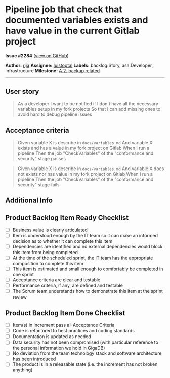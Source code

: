 # Pipeline job that check that documented variables exists and have value in the current Gitlab project

**Issue #2284** ([view on GitHub](https://github.com/gigascience/gigadb-website/issues/2284))

**Author:** [rija](https://github.com/rija)
**Assignee:** [luistoptal](https://github.com/luistoptal)
**Labels:** backlog:Story, asa:Developer, infrastructure
**Milestone:** [A.2. backup related](https://github.com/gigascience/gigadb-website/milestone/28)

---

## User story

>As a developer
>I want to be notified if I don't have all the necessary variables setup in my fork projects
>So that I can add missing ones to avoid hard to debug pipeline issues

## Acceptance criteria

>Given  variable X is describe in `docs/variables.md`
>And variable X exists and has a value in my fork project on Gitlab
>When I run a pipeline
>Then the job "CheckVariables" of the "conformance and security" stage passes

>Given  variable X is describe in `docs/variables.md`
>And variable X does not exists nor has value in my fork project on Gitlab
>When I run a pipeline
>Then the job "CheckVariables" of the "conformance and security" stage fails

## Additional Info


## Product Backlog Item Ready Checklist

* [ ] Business value is clearly articulated
* [ ] Item is understood enough by the IT team so it can make an informed decision as to whether it can complete this item
* [ ] Dependencies are identified and no external dependencies would block this item from being completed
* [ ] At the time of the scheduled sprint, the IT team has the appropriate composition to complete this item
* [ ] This item is estimated and small enough to comfortably be completed in one sprint
* [ ] Acceptance criteria are clear and testable
* [ ] Performance criteria, if any, are defined and testable
* [ ] The Scrum team understands how to demonstrate this item at the sprint review

## Product Backlog Item Done Checklist

* [ ] Item(s) in increment pass all Acceptance Criteria
* [ ] Code is refactored to best practices and coding standards
* [ ] Documentation is updated as needed
* [ ] Data security has not been compromised (with particular reference to the personal information we hold in GigaDB)
* [ ] No deviation from the team technology stack and software architecture has been introduced
* [ ] The product is in a releasable state (i.e. the increment has not broken anything)